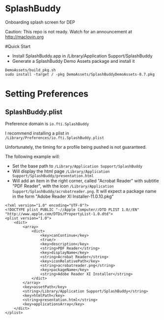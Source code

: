 # SplashBuddy
Onboarding splash screen for DEP

Caution: This repo is not ready.
Watch for an announcement at http://maclovin.org

#Quick Start

- Install SplashBuddy.app in /Library/Application Support/SplashBuddy
- Generate a SplashBuddy Demo Assets package and install it
```
DemoAssets/build_pkg.sh
sudo install -target / -pkg DemoAssets/SplashBuddyDemoAssets-0.7.pkg
```

# Setting Preferences

## SplashBuddy.plist

Preference domain is `io.fti.SplashBuddy`

I recommend installing a plist in `/Library/Preferences/io.fti.SplashBuddy.plist`

Unfortunately, the timing for a profile being pushed is not guaranteed.

The following example will:
- Set the base path to `/Library/Application Support/SplashBuddy`
- Will display the html page `/Library/Application Support/SplashBuddy/presentation.html`
- Will add an item in the right corner, called "Acrobat Reader" with subtitle "PDF Reader", with the icon `/Library/Application Support/SplashBuddy/acrobatreader.png`. It will expect a package name in the form "Adobe Reader XI Installer-11.0.10.pkg"


```
<?xml version="1.0" encoding="UTF-8"?>
<!DOCTYPE plist PUBLIC "-//Apple Computer//DTD PLIST 1.0//EN" "http://www.apple.com/DTDs/PropertyList-1.0.dtd">
<plist version="1.0">
    <dict>
        <array>
            <dict>
                <key>canContinue</key>
                <true/>
                <key>description</key>
                <string>PDF Reader</string>
                <key>displayName</key>
                <string>Acrobat Reader</string>
                <key>iconRelativePath</key>
                <string>acrobatreader.png</string>
                <key>packageName</key>
                <string>Adobe Reader XI Installer</string>
            </dict>
        </array>
        <key>assetPath</key>
        <string>/Library/Application Support/SplashBuddy</string>
        <key>htmlPath</key>
        <string>presentation.html</string>
        <key>applicationsArray</key>
    </dict>
</plist>
```


